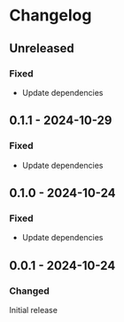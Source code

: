 # Changelog

## Unreleased

### Fixed

- Update dependencies

## 0.1.1 - 2024-10-29

### Fixed

- Update dependencies

## 0.1.0 - 2024-10-24

### Fixed

- Update dependencies

## 0.0.1 - 2024-10-24

### Changed

Initial release
